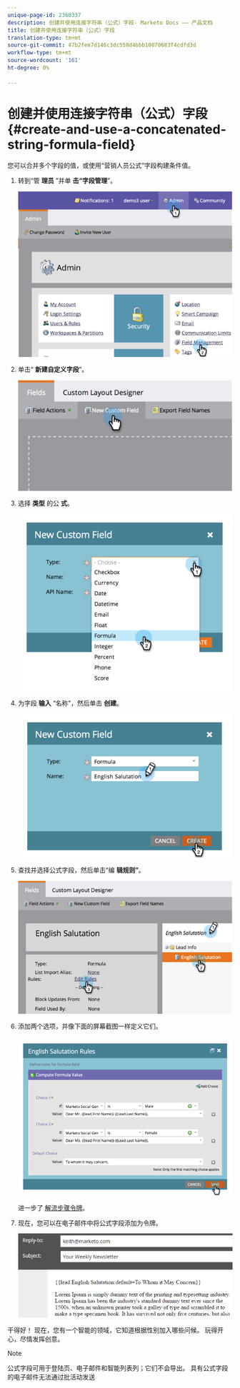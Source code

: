 ```yaml
---
unique-page-id: 2360337
description: 创建并使用连接字符串（公式）字段- Marketo Docs —— 产品文档
title: 创建并使用连接字符串（公式）字段
translation-type: tm+mt
source-git-commit: 47b2fee7d146c3dc558d4bbb10070683f4cdfd3d
workflow-type: tm+mt
source-wordcount: '161'
ht-degree: 0%

---
```



# 创建并使用连接字符串（公式）字段 {#create-and-use-a-concatenated-string-formula-field}

您可以合并多个字段的值，或使用“营销人员公式”字段构建条件值。

1. 转到“管 **理员** ”并单 **击“字段管理**”。

   ![](assets/image2014-9-19-9-3a44-3a58.png)

1. 单击“ **新建自定义字段**”。

   ![](assets/image2014-9-19-9-3a45-3a8.png)

1. 选择 **类型** 的公 **式**。

   ![](assets/image2014-9-19-9-3a45-3a17.png)

1. 为字段 **输入** “名称”，然后单击 **创建**。

   ![](assets/image2014-9-19-9-3a46-3a0.png)

1. 查找并选择公式字段，然后单击“编 **辑规则”**。

   ![](assets/image2014-9-19-9-3a46-3a13.png)

1. 添加两个选项，并像下面的屏幕截图一样定义它们。

   ![](assets/image2014-9-19-9-3a46-3a25.png)

   进一步了 [解流步骤令牌](../../../product-docs/core-marketo-concepts/smart-campaigns/flow-actions/use-tokens-in-flow-steps.md)。

1. 现在，您可以在电子邮件中将公式字段添加为令牌。

   ![](assets/seven.png)

干得好！ 现在，您有一个智能的领域，它知道根据性别加入哪些问候。 玩得开心，尽情发挥创意。

>[!NOTE]
>
>公式字段可用于登陆页、电子邮件和智能列表列；它们不会导出。 具有公式字段的电子邮件无法通过批活动发送

